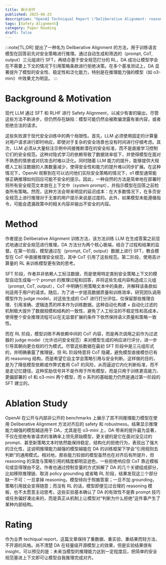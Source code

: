 ```yaml
---
title: 审计对齐
published: 2025-06-25
description: "OpenAI Techniqual Report \"Deliberative Alignment: reasoning enables safer language modles\""
tags: [Safety Alignment]
category: Paper Reading
draft: false
---
```


:::note[TL;DR]
提出了一种名为 Deliberative Alignment 的方法，用于训练语言模型在回答前先对安全策略进行推理。通过自动生成和筛选的（prompt, CoT, output）三元组进行 SFT，再结合基于安全规范打分的 RL，DA 成功让模型学会在不需要上下文的情况下引用策略条款进行拒绝决策。在多个基准测试上，DA 显著提升了模型的安全性、稳定性和泛化能力，特别是在推理能力强的模型（如 o3-mini）中效果尤为明显。
:::


# Background & Motivation

现代 LLM 通过 SFT 和 RLHF 进行 Safety Alignment，以减少有害的输出，尽管这些方法不断进步，但仍然存在缺陷：模型可能仍然会被欺骗泄露有害内容，或者拒绝合法的请求。

这些失败源于现代安全训练中的两个局限性。首先，LLM 必须使用固定的计算量对用户请求进行即时响应，即使对于复杂的安全场景也没有时间进行仔细考虑。其次，LLM 必须从大量标注示例中间接推断潜在的安全标准，而不是直接学习控制它们的安全规范。这种对隐式学习的依赖导致了数据效率低下，并使得模型在面对不熟悉的情景或对抗攻击时难以泛化。同时随着 LLM 能力的提升，能够提供大规模人工标注数据的人类数量减少，使得安全性和能力的提升难以同步扩展。在这种情况下，OpenAI 观察到在可以访问他们实际安全策略的情况下，o1 模型通常能够正确推理如何回应可能不安全的提示。因此，一种自然的方法是简单地在部署时将所有安全规范文本放在上下文中（system prompt），并指示模型在回答之前检查所有策略。然而，这种方法会带来明显的延迟成本：在大多数情况下，在多页安全规范上进行推理对于无害的用户提示来说是过度的。此外，如果模型未能遵循指令，可能会遗漏政策中的相关内容并输出不安全的内容。


# Method

作者提出 Deliberative Alignment 训练方法，该方法训练 LLM 在生成答案之前显式地通过安全规范进行推理。DA 方法分为两个核心极端，结合了过程和结果的监督。在第一阶段，模型通过在（prompt, CoT, output）数据上进行 SFT，教会模型在 CoT 中直接推理安全规范，其中 CoT 引用了这些规范。第二阶段，使用高计算量的 RL 来训练模型更有效的思考。

SFT 阶段，作者并非依赖人工标注数据，而是使用特定类别安全策略上下文的模型自动生成每一个 prompt 的推理过程和回答，并将这些生成内容构造成三元组（prompt, CoT, output），CoT 中明确引用策略文本中的条款，并解释该条款如何适用于用户的请求。随后，为了进一步提高数据质量和训练效率，研究团队调用模型作为 judge model，对这些生成的 CoT 进行打分评估，仅保留那些推理合理、引用准确、逻辑连贯的样本作为训练数据。这种自动化构建 + 自动化过滤的机制极大提升了数据规模和结构的一致性，避免了人工标注的不稳定性和高成本，使得整个安全推理流程可以在无监督扩展的条件下依然保持语义质量和策略一致性。

而在 RL 阶段，模型训练不再依赖中间的 CoT 内容，而是再次调用之前作为过滤器的 judge model（允许访问安全规范）来对模型生成的响应进行评分，进一步引导其朝向更合规的行为模式。尽管这些数据在最初 SFT 阶段中是三元组形式的，并明确暴露了推理链，但 RL 阶段特意将 CoT 隐藏，避免模型直接模仿已有的 reasoning 结构，而是希望它自主学会策略引用与安全判断。这样做的目的，是为了降低模型依赖或作弊式套用 CoT 的风险，从而逼迫它内化判断标准，而不是走记忆捷径。这种奖励信号并不是作用于所有模型，而是只用于训练更高能力、更偏部署的 o1 和 o3-mini 两个模型，而 o 系列的基础能力仍然是通过第一阶段的 SFT 建立的。


# Ablation Study

OpenAI 在公开与内部非公开的 benchmarks 上展示了其不同推理能力模型在使用 Deliberative Alignment 方法对齐后的 safety 和 robustness。结果显示推理能力越强的模型越适用于 DA，尤其是在 o3-mini 上，DA 带来的提升最为显著，不仅在拒绝有害请求的准确率上领先原始模型，更关键的是它在面对没见过的 prompt、甚至新策略文本时依然能保持稳定、结构化的拒绝行为，表现出了强大的泛化性，这说明推理能力越强的模型越能在 DA 的训练框架下学会“引用规则去判断”的通用模式。相对地，那些能力较弱的模型虽然也在对齐后有所提升，但 reasoning 的深度与策略引用的精度都明显逊色，一些拒绝响应但 CoT 靠近模板句或显得理由不足。作者也通过控制变量的方式拆解了 DA 的几个关键组成部分，比如移除推理链、取消 policy grounding 或省略 RL 阶段，结果发现这三个部分缺一不可：一旦拿掉 reasoning，模型倾向于照搬答案；一旦不加 grounding，策略引用就会变得随意；而没有 RL 的话，模型即便见过合理的 reasoning 模板，也不太愿意主动思考。这些实验基本确认了 DA 的有效性不是靠 prompt 技巧或任务偏好凑出来的，而是真正从机制上让模型对“判断为什么拒绝”这件事产生了某种内部结构。


# Rating

作为业界 techiqual report，这篇文章保持了重数据、重实验、重结果而轻方法、不开源的风格。尚不清楚 DA 在轻量级开源模型上的效果，但是实验结果很有 insight，可以预见的是：未来当模型的推理能力达到一定程度后，把简单的安全规范塞进上下文即可让模型自我推理完成对齐。
